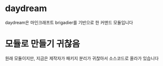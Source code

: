 # daydream
daydream은 마인크래프트 brigadier를 기반으로 한 커맨드 모듈입니다

# 모듈로 만들기 귀찮음
원래 모듈이지만, 지금은 제작자가 패키지 분리가 귀찮아서 소스코드로 올라가 있습니다
